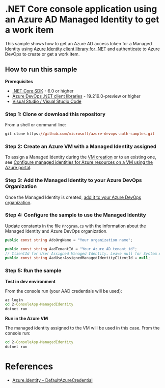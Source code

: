 # .NET Core console application using an Azure AD Managed Identity to get a work item

This sample shows how to get an Azure AD access token for a Managed Identity using [Azure Identity client library for .NET](https://learn.microsoft.com/en-us/dotnet/api/overview/azure/identity-readme?view=azure-dotnet) and authenticate to Azure DevOps to create or get a work item.

## How to run this sample

**Prerequisites**

- [.NET Core SDK](https://dotnet.microsoft.com/en-us/download) - 6.0 or higher
- [Azure DevOps .NET client libraries](https://learn.microsoft.com/en-us/azure/devops/integrate/concepts/dotnet-client-libraries?view=azure-devops) - 19.219.0-preview or higher
- [Visual Studio / Visual Studio Code](https://aka.ms/vsdownload)

### Step 1: Clone or download this repository

From a shell or command line: 

```ps
git clone https://github.com/microsoft/azure-devops-auth-samples.git
```

### Step 2: Create an Azure VM with a Managed Identity assigned

To assign a Managed Identity during the [VM creation](https://learn.microsoft.com/en-us/azure/virtual-machines/windows/quick-create-portal) or to an existing one, see [Configure managed identities for Azure resources on a VM using the Azure portal](https://learn.microsoft.com/en-us/azure/active-directory/managed-identities-azure-resources/qs-configure-portal-windows-vm).

### Step 3: Add the Managed Identity to your Azure DevOps Organization

Once the Managed Identity is created, [add it to your Azure DevOps organization](https://learn.microsoft.com/en-us/azure/devops/integrate/get-started/authentication/service-principal-managed-identity#step-by-step-configuration).

### Step 4: Configure the sample to use the Managed Identity

Update constants in the file `Program.cs` with the information about the Managed Identity and Azure DevOps organization.

```cs
public const string AdoOrgName = "Your organization name";

public const string AadTenantId = "Your Azure AD tenant id";
// ClientId for User Assigned Managed Identity. Leave null for System Assigned Managed Identity
public const string AadUserAssignedManagedIdentityClientId = null;
```

### Step 5: Run the sample

**Test in dev environment**

From the console run (your AAD credentials will be used):

```cmd
az login 
cd 2-ConsoleApp-ManagedIdentity
dotnet run
```

**Run in the Azure VM**

The managed identity assigned to the VM will be used in this case. From the console run:

```cmd
cd 2-ConsoleApp-ManagedIdentity
dotnet run
```

# References 
- [Azure.Identity - DefaultAzureCredential](https://learn.microsoft.com/en-us/dotnet/api/overview/azure/identity-readme?view=azure-dotnet#defaultazurecredential)